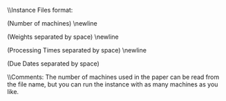 \\\\Instance Files format:

(Number of machines) \\newline

(Weights separated by space) \\newline

(Processing Times separated by space) \\newline

(Due Dates separated by space)


\\\\Comments:
The number of machines used in the paper can be read from the file name, but you can run the instance with as many machines as you like.
